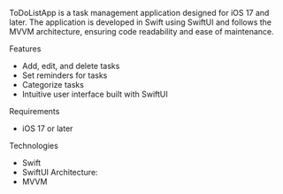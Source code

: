 ToDoListApp is a task management application designed for iOS 17 and later. 
The application is developed in Swift using SwiftUI and follows the MVVM architecture, ensuring code readability and ease of maintenance.

Features
- Add, edit, and delete tasks
- Set reminders for tasks 
- Categorize tasks
- Intuitive user interface built with SwiftUI

Requirements
- iOS 17 or later

Technologies
- Swift
- SwiftUI
Architecture: 
- MVVM
